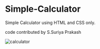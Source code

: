 # Simple-Calculator
Simple Calculator using HTML and CSS only.

code contributed by S.Suriya Prakash



![calculator](https://user-images.githubusercontent.com/84764163/128548606-06ef0fdc-621e-4bc7-b8ab-f4cddd56e379.jpg)
